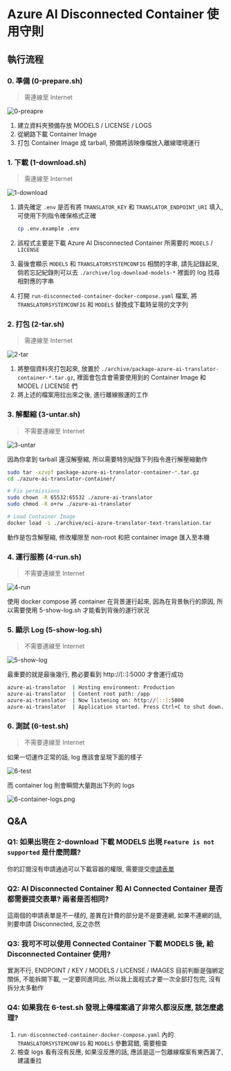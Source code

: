 # Azure AI Disconnected Container 使用守則

## 執行流程

### 0. 準備 (0-prepare.sh)

> 需連線至 Internet

![0-preapre](./imgs/0-preapre.png)

1. 建立資料夾預備存放 MODELS / LICENSE / LOGS
2. 從網路下載 Container Image
3. 打包 Container Image 成 tarball, 預備將該映像檔放入離線環境運行

### 1. 下載 (1-download.sh)

> 需連線至 Internet

![1-download](./imgs/1-download.png)

1. 請先確定 `.env` 是否有將 `TRANSLATOR_KEY` 和 `TRANSLATOR_ENDPOINT_URI` 填入, 可使用下列指令確保格式正確
    ```bash
    cp .env.example .env
    ```

2. 該程式主要是下載 Azure AI Disconnected Container 所需要的 `MODELS` / `LICENSE`
3. 最後會顯示 `MODELS` 和 `TRANSLATORSYSTEMCONFIG` 相關的字串, 請先記錄起來, 倘若忘記紀錄則可以去 `./archive/log-download-models-*` 裡面的 log 找尋相對應的字串
4. 打開 `run-disconnected-container-docker-compose.yaml` 檔案, 將 `TRANSLATORSYSTEMCONFIG` 和 `MODELS` 替換成下載時呈現的文字列

### 2. 打包 (2-tar.sh)

> 需連線至 Internet

![2-tar](./imgs/2-tar.png)

1. 將整個資料夾打包起來, 放置於 `./archive/package-azure-ai-translator-container-*.tar.gz`, 裡面會包含會需要使用到的 Container Image 和 MODEL / LICENSE 們
2. 將上述的檔案用拉出來之後, 進行離線搬運的工作

### 3. 解壓縮 (3-untar.sh)

> 不需要連線至 Internet

![3-untar](./imgs/3-untar.png)

因為你拿到 tarball 還沒解壓縮, 所以需要特別紀錄下列指令進行解壓縮動作

```bash
sudo tar -xzvpf package-azure-ai-translator-container-*.tar.gz
cd ./azure-ai-translator-container/

# Fix permissions
sudo chown -R 65532:65532 ./azure-ai-translator
sudo chmod -R o+rw ./azure-ai-translator

# Load Container Image
docker load -i ./archive/oci-azure-translator-text-translation.tar
```

動作是包含解壓縮, 修改權限至 non-root 和把 container image 匯入至本機

### 4. 運行服務 (4-run.sh)

> 不需要連線至 Internet

![4-run](./imgs/4-run.png)

使用 docker compose 將 container 在背景運行起來, 因為在背景執行的原因, 所以需要使用 5-show-log.sh 才能看到背後的運行狀況

### 5. 顯示 Log (5-show-log.sh)

> 不需要連線至 Internet

![5-show-log](./imgs/5-show-log.png)

最重要的就是最後幾行, 務必要看到 http://[::]:5000 才會運行成功

```bash
azure-ai-translator  | Hosting environment: Production
azure-ai-translator  | Content root path: /app
azure-ai-translator  | Now listening on: http://[::]:5000
azure-ai-translator  | Application started. Press Ctrl+C to shut down.
```

### 6. 測試 (6-test.sh)

> 不需要連線至 Internet

如果一切運作正常的話, log 應該會呈現下面的樣子

![6-test](./imgs/6-test.png)

而 container log 則會瞬間大量跑出下列的 logs

![6-container-logs.png](./imgs/6-container-logs.png)

## Q&A

### Q1: 如果出現在 2-download 下載 MODELS 出現 `Feature is not supported` 是什麼問題?

你的訂閱沒有申請通過可以下載容器的權限, 需要提交[申請表單][1]

### Q2: AI Disconnected Container 和 AI Connected Container 是否都需要提交表單? 兩者是否相同?

這兩個的申請表單是不一樣的, 差異在計費的部分是不是要連網, 如果不連網的話, 則要申請 Disconnected, 反之亦然

### Q3: 我可不可以使用 Connected Container 下載 MODELS 後, 給 Disconnected Container 使用?

實測不行, ENDPOINT / KEY / MODELS / LICENSE / IMAGES 目前判斷是強綁定關係, 不能拆開下載, 一定要同進同出, 所以我上面程式才要一次全部打包完, 沒有拆分太多動作

### Q4: 如果我在 6-test.sh 發現上傳檔案過了非常久都沒反應, 該怎麼處理?

1. `run-disconnected-container-docker-compose.yaml` 內的 `TRANSLATORSYSTEMCONFIG` 和 `MODELS` 參數寫錯, 需要檢查
2. 檢查 logs 看有沒有反應, 如果沒反應的話, 應該是這一包離線檔案有東西漏了, 建議重拉


[1]: https://learn.microsoft.com/zh-tw/azure/ai-services/containers/disconnected-container-faq
